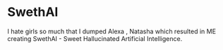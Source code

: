 # SwethAI
I hate girls so much that I dumped Alexa , Natasha which resulted in ME creating SwethAI - Sweet Hallucinated Artificial Intelligence.
